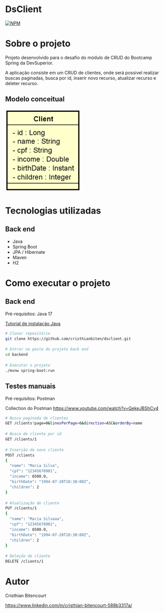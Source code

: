# DsClient
[![NPM](https://img.shields.io/npm/l/react)](https://github.com/cristhianbiten/dsclient/blob/main/LICENSE) 

# Sobre o projeto


Projeto desenvolvido para o desafio do módulo de CRUD do Bootcamp Spring da DevSuperior.

A aplicação consiste em um CRUD de clientes, onde será possivel realizar buscas paginadas, busca por id, inserir novo recurso, atualizar recurso e deleter recurso.

## Modelo conceitual
![Modelo Conceitual](https://github.com/cristhianbiten/assets/blob/main/dsclient.png)

# Tecnologias utilizadas
## Back end
- Java
- Spring Boot
- JPA / Hibernate
- Maven
- H2

# Como executar o projeto

## Back end
Pré-requisitos: Java 17

[Tutorial de instalação Java](https://www.youtube.com/watch?v=QekeJBShCy4)

```bash
# Clonar repositório
git clone https://github.com/cristhianbiten/dsclient.git

# Entrar na pasta do projeto back end
cd backend

# Executar o projeto
./mvnw spring-boot:run
```

## Testes manuais
Pré-requisitos: Postman

Collection do Postman
https://www.youtube.com/watch?v=QekeJBShCy4

```bash
# Busca paginada de clientes
GET /clients?page=0&linesPerPage=6&direction=ASC&orderBy=name

# Busca de cliente por id
GET /clients/1

# Inserção de novo cliente
POST /clients
{
  "name": "Maria Silva",
  "cpf": "12345678901",
  "income": 6500.0,
  "birthDate": "1994-07-20T10:30:00Z",
  "children": 2
}

# Atualização de cliente
PUT /clients/1
{
  "name": "Maria Silvaaa",
  "cpf": "12345678901",
  "income": 6500.0,
  "birthDate": "1994-07-20T10:30:00Z",
  "children": 2
}

# Deleção de cliente
DELETE /clients/1
```

# Autor

Cristhian Bitencourt

https://www.linkedin.com/in/cristhian-bitencourt-588b3317a/
